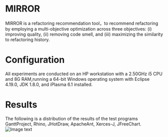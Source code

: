 # MIRROR
MIRROR is a refactoring recommendation tool，to recommend refactoring by employing a multi-objective optimization across three objectives: (i) improving quality, (ii) removing code smell, and (iii) maximizing the similarity to refactoring history.

# Configuration
All experiments are conducted on an HP workstation with a 2.50GHz i5 CPU and 8G RAM,running a 64-bit Windows operating system with Eclipse 4.19.0, JDK 1.8.0, and iPlasma 6.1 installed.

# Results
The following is a distribution of the results of the test programs GanttProject, Rhino, JHotDraw, ApacheAnt, Xerces-J, JFreeChart.
![Image text](https://raw.github.com/yourName/repositpry/master/yourprojectName/img-folder/test.jpg)
